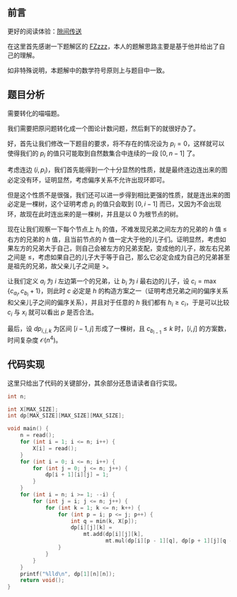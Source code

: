 ## 前言

更好的阅读体验：[隙间传送](https://www.cnblogs.com/larry76/p/17602490.html)

在这里首先感谢一下题解区的 [FZzzz](https://www.luogu.com.cn/user/174045)，本人的题解思路主要是基于他并给出了自己的理解。

如非特殊说明，本题解中的数学符号原则上与题目中一致。

## 题目分析

需要转化的喵喵题。

我们需要把原问题转化成一个图论计数问题，然后剩下的就很好办了。

好，首先让我们修改一下题目的要求，将不存在的情况设为 $p_i = 0$，这样就可以使得我们的 $p_i$ 的值只可能取到自然数集合中连续的一段 $[0,n-1]$ 了。

考虑连边 $(i,p_i)$，我们首先能得到一个十分显然的性质，就是最终连边连出来的图必定没有环，证明显然，考虑偏序关系不允许出现环即可。

但是这个性质不是很强，我们还可以进一步得到相比更强的性质，就是连出来的图必定是一棵树，这个证明考虑 $p_i$ 的值只会取到 $[0,i-1]$ 而已，又因为不会出现环，故现在此时连出来的是一棵树，并且是以 $0$ 为根节点的树。

现在让我们观察一下每个节点上 $h_i$ 的值，不难发现兄弟之间左方的兄弟的 $h$ 值 $\le$ 右方的兄弟的 $h$ 值，且当前节点的 $h$ 值一定大于他的儿子们。证明显然，考虑如果左方的兄弟大于自己，则自己会被左方的兄弟支配，变成他的儿子，故左右兄弟之间是 $\le$，考虑如果自己的儿子大于等于自己，那么它必定会成为自己的兄弟甚至是祖先的兄弟，故父亲儿子之间是 $\gt$。

让我们定义 $a_i$ 为 $i$ 左边第一个的兄弟，让 $b_i$ 为 $i$ 最右边的儿子，设 $c_i=\max\{c_{a_i} , c_{b_i} + 1\}$，则此时 $c$ 必定是 $h$ 的构造方案之一（证明考虑兄弟之间的偏序关系和父亲儿子之间的偏序关系），并且对于任意的 $h$ 我们都有 $h_i \ge c_i$，于是可以比较 $c_i$ 与 $x_i$ 就可以看出 $p$ 是否合法。

最后，设 $dp_{i,j,k}$ 为区间 $[i-1,j]$ 形成了一棵树，且 $c_{b_{i-1}} \le k$ 时，$[i,j]$ 的方案数，时间复杂度 $\mathcal O(n^4)$。

## 代码实现

这里只给出了代码的关键部分，其余部分还恳请读者自行实现。

```cpp
int n;

int X[MAX_SIZE];
int dp[MAX_SIZE][MAX_SIZE][MAX_SIZE];

void main() {
    n = read();
    for (int i = 1; i <= n; i++) {
        X[i] = read();
    }
    for (int i = 0; i <= n; i++) {
        for (int j = 0; j <= n; j++) {
            dp[i + 1][i][j] = 1;
        }
    }
    for (int i = n; i >= 1; --i) {
        for (int j = i; j <= n; j++) {
            for (int k = 1; k <= n; k++) {
                for (int p = i; p <= j; p++) {
                    int q = min(k, X[p]);
                    dp[i][j][k] =
                        mt.add(dp[i][j][k],
                               mt.mul(dp[i][p - 1][q], dp[p + 1][j][q - 1]));
                }
            }
        }
    }
    printf("%lld\n", dp[1][n][n]);
    return void();
}
```
